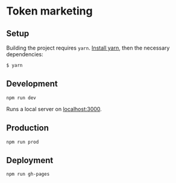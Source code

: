 Token marketing
===

## Setup

Building the project requires `yarn`.
[Install yarn](https://yarnpkg.com/en/docs/install), then the necessary dependencies:
```
$ yarn
```

## Development

```
npm run dev
```

Runs a local server on [localhost:3000](http://localhost:3000).

## Production

```
npm run prod
```

## Deployment

```
npm run gh-pages
```

